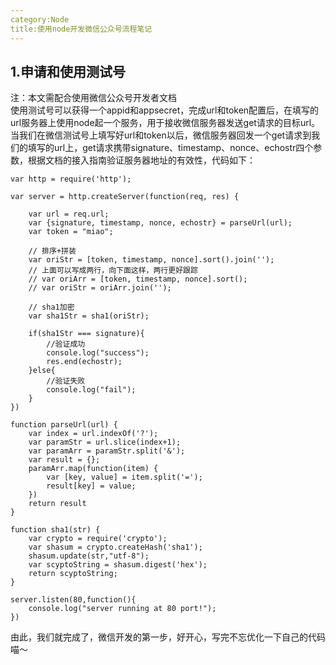 ```yaml
---
category:Node
title:使用node开发微信公众号流程笔记
---
```


## 1.申请和使用测试号
注：本文需配合使用微信公众号开发者文档<br>
使用测试号可以获得一个appid和appsecret，完成url和token配置后，在填写的url服务器上使用node起一个服务，用于接收微信服务器发送get请求的目标url。
当我们在微信测试号上填写好url和token以后，微信服务器回发一个get请求到我们的填写的url上，get请求携带signature、timestamp、nonce、echostr四个参数，根据文档的接入指南验证服务器地址的有效性，代码如下：
```
var http = require('http');

var server = http.createServer(function(req, res) {

	var url = req.url;
	var {signature, timestamp, nonce, echostr} = parseUrl(url);	
	var token = "miao";

	// 排序+拼装
	var oriStr = [token, timestamp, nonce].sort().join('');
	// 上面可以写成两行，向下面这样，两行更好跟踪
	// var oriArr = [token, timestamp, nonce].sort();
	// var oriStr = oriArr.join('');
	
	// sha1加密
	var sha1Str = sha1(oriStr);

	if(sha1Str === signature){
		//验证成功
		console.log("success");
		res.end(echostr);
	}else{
		//验证失败
		console.log("fail");	
	}	
})

function parseUrl(url) {
	var index = url.indexOf('?');
	var paramStr = url.slice(index+1);
	var paramArr = paramStr.split('&');
	var result = {};
	paramArr.map(function(item) {
		var [key, value] = item.split('=');
		result[key] = value;
	})
	return result
}

function sha1(str) {
	var crypto = require('crypto');
	var shasum = crypto.createHash('sha1');
	shasum.update(str,"utf-8");
	var scyptoString = shasum.digest('hex');
	return scyptoString;
}
 
server.listen(80,function(){
	console.log("server running at 80 port!");
})
```

由此，我们就完成了，微信开发的第一步，好开心，写完不忘优化一下自己的代码喵～